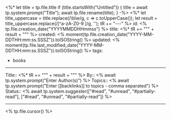 
<%* let title = tp.file.title
  if (title.startsWith("Untitled")) {
    title = await tp.system.prompt("Title");
    await tp.file.rename(title);
  } 
-%>
<%*
  let title_uppercase = title.replace(/\b\w/g, c => c.toUpperCase());
  let result = title_uppercase.replace(/[^a-zA-Z0-9 ]/g, '');
  tR += "---"
%>
id: <% tp.file.creation_date("YYYYMMDDHHmmss") %>
title:  <%* tR += "\"" + result + "\"" %>
created: <% moment(tp.file.creation_date("YYYY-MM-DDTHH:mm:ss.SSSZ")).toISOString() %>
updated: <% moment(tp.file.last_modified_date("YYYY-MM-DDTHH:mm:ss.SSSZ")).toISOString() %>
tags:
  - books
---

Title:: <%* tR += "\"" + result + "\"" %>
By:: <% await tp.system.prompt("Enter Author(s)") %>
Topics:: <% await tp.system.prompt("Enter [[backlinks]] to topics - comma separated") %>
Status:: <% await tp.system.suggester(["#read", "#unread", "#partially-read"], ["#read", "#unread", "#partially-read"]) %>

---

<% tp.file.cursor() %>